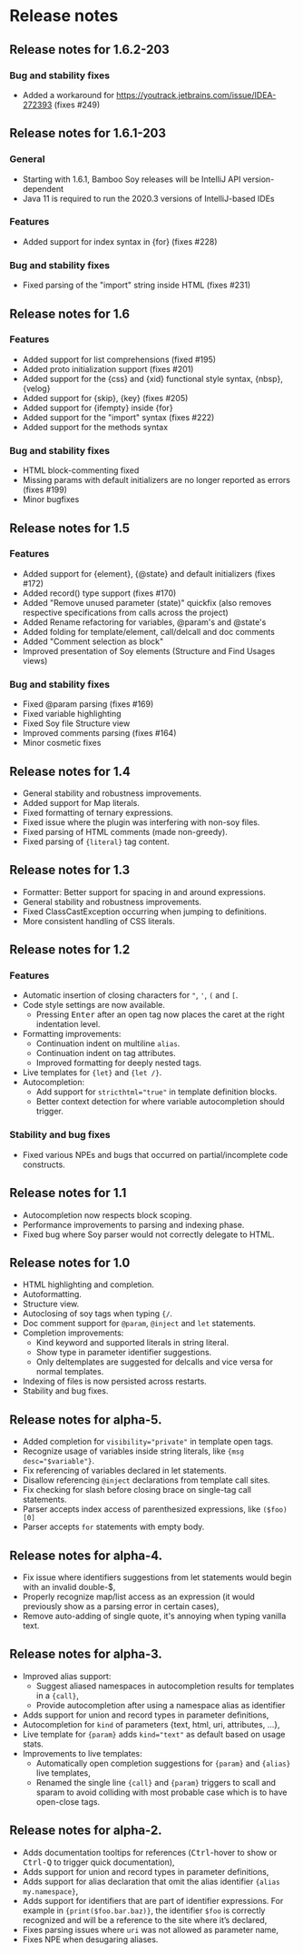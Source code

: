 # Release notes

## Release notes for 1.6.2-203

### Bug and stability fixes
 * Added a workaround for https://youtrack.jetbrains.com/issue/IDEA-272393 (fixes #249)


## Release notes for 1.6.1-203

### General
 * Starting with 1.6.1, Bamboo Soy releases will be IntelliJ API version-dependent
 * Java 11 is required to run the 2020.3 versions of IntelliJ-based IDEs

### Features
 * Added support for index syntax in {for} (fixes #228)

### Bug and stability fixes
 * Fixed parsing of the "import" string inside HTML (fixes #231)


## Release notes for 1.6

### Features
 * Added support for list comprehensions (fixed #195)
 * Added proto initialization support (fixes #201)
 * Added support for the {css} and {xid} functional style syntax, {nbsp}, {velog}
 * Added support for {skip}, {key} (fixes #205)
 * Added support for {ifempty} inside {for}
 * Added support for the "import" syntax (fixes #222)
 * Added support for the methods syntax

### Bug and stability fixes
 * HTML block-commenting fixed
 * Missing params with default initializers are no longer reported as errors (fixes #199)
 * Minor bugfixes


## Release notes for 1.5

### Features
 * Added support for {element}, {@state} and default initializers (fixes #172)
 * Added record() type support (fixes #170)
 * Added "Remove unused parameter (state)" quickfix (also removes respective specifications from calls across the project)
 * Added Rename refactoring for variables, @param's and @state's
 * Added folding for template/element, call/delcall and doc comments
 * Added "Comment selection as block"
 * Improved presentation of Soy elements (Structure and Find Usages views)

### Bug and stability fixes
 * Fixed @param parsing (fixes #169)
 * Fixed variable highlighting
 * Fixed Soy file Structure view
 * Improved comments parsing (fixes #164)
 * Minor cosmetic fixes


## Release notes for 1.4

 * General stability and robustness improvements.
 * Added support for Map literals.
 * Fixed formatting of ternary expressions.
 * Fixed issue where the plugin was interfering with non-soy files.
 * Fixed parsing of HTML comments (made non-greedy).
 * Fixed parsing of `{literal}` tag content.


## Release notes for 1.3

 * Formatter: Better support for spacing in and around expressions.
 * General stability and robustness improvements.
 * Fixed ClassCastException occurring when jumping to definitions.
 * More consistent handling of CSS literals.


## Release notes for 1.2
### Features

 * Automatic insertion of closing characters for `"`, `'`, `(` and `[`.
 * Code style settings are now available.
   * Pressing <kbd>Enter</kbd> after an open tag now places the caret at the right indentation level.
 * Formatting improvements:
   * Continuation indent on multiline `alias`.
   * Continuation indent on tag attributes.
   * Improved formatting for deeply nested tags.
 * Live templates for `{let}` and `{let /}`.
 * Autocompletion:
   * Add support for `stricthtml="true"` in template definition blocks.
   * Better context detection for where variable autocompletion should trigger.

### Stability and bug fixes
 * Fixed various NPEs and bugs that occurred on partial/incomplete code constructs.


## Release notes for 1.1

 * Autocompletion now respects block scoping.
 * Performance improvements to parsing and indexing phase.
 * Fixed bug where Soy parser would not correctly delegate to HTML.


## Release notes for 1.0

 * HTML highlighting and completion.
 * Autoformatting.
 * Structure view.
 * Autoclosing of soy tags when typing `{/`.
 * Doc comment support for `@param`, `@inject` and `let` statements.
 * Completion improvements:
     * Kind keyword and supported literals in string literal.
     * Show type in parameter identifier suggestions.
     * Only deltemplates are suggested for delcalls and vice versa for normal templates.
 * Indexing of files is now persisted across restarts.
 * Stability and bug fixes.


## Release notes for alpha-5.

 * Added completion for `visibility="private"` in template open tags.
 * Recognize usage of variables inside string literals, like `{msg desc="$variable"}`.
 * Fix referencing of variables declared in let statements.
 * Disallow referencing `@inject` declarations from template call sites.
 * Fix checking for slash before closing brace on single-tag call statements.
 * Parser accepts index access of parenthesized expressions, like `($foo)[0]`
 * Parser accepts `for` statements with empty body.


## Release notes for alpha-4.

 * Fix issue where identifiers suggestions from let statements would begin with an invalid double-$,
 * Properly recognize map/list access as an expression (it would previously show as a parsing error in certain cases),
 * Remove auto-adding of single quote, it's annoying when typing vanilla text.


## Release notes for alpha-3.

 * Improved alias support:
    * Suggest aliased namespaces in autocompletion results for templates in a `{call}`,
    * Provide autocompletion after using a namespace alias as identifier
 * Adds support for union and record types in parameter definitions,
 * Autocompletion for `kind` of parameters {text, html, uri, attributes, ...},
 * Live template for `{param}` adds `kind="text"` as default based on usage stats.
 * Improvements to live templates:
    * Automatically open completion suggestions for `{param}` and `{alias}` live templates,
    * Renamed the single line `{call}` and `{param}` triggers to scall and sparam to avoid
      colliding with most probable case which is to have open-close tags.


## Release notes for alpha-2.

 * Adds documentation tooltips for references (<kbd>Ctrl</kbd>-hover to show or <kbd>Ctrl-Q</kbd> to
   trigger quick documentation),
 * Adds support for union and record types in parameter definitions,
 * Adds support for alias declaration that omit the alias identifier `{alias my.namespace}`,
 * Adds support for identifiers that are part of identifier expressions. For example in
   `{print($foo.bar.baz)}`, the identifier `$foo` is correctly recognized and will be a reference
   to the site where it’s declared,
 * Fixes parsing issues where `uri` was not allowed as parameter name,
 * Fixes NPE when desugaring aliases.
